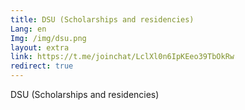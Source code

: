 ```yaml
---
title: DSU (Scholarships and residencies)
Lang: en
Img: /img/dsu.png
layout: extra
link: https://t.me/joinchat/LclXl0n6IpKEeo39TbOkRw
redirect: true
---
```

DSU (Scholarships and residencies)
